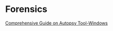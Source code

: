 # Forensics

[Comprehensive Guide on Autopsy Tool-Windows](https://www.hackingarticles.in/comprehensive-guide-on-autopsy-tool-windows/)
